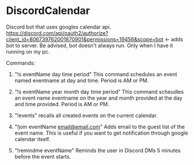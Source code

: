 # DiscordCalendar
Discord bot that uses googles calendar api.
https://discord.com/api/oauth2/authorize?client_id=806739762001870901&permissions=19456&scope=bot <- adds bot to server. Be advised, bot doesn't always run. Only when I have it running on my pc.


Commands:
1. "!s eventName day time period"
  This command schedules an event named eventname at day and time. Period is AM or PM.
  
2. "!s eventName year month day time period"
  This command scheudles an event name eventname on the year and month provided at the day and time provided. Period is AM or PM.
  
3. "!events"
  recalls all created events on the current calendar.

4. "!join eventName email@email.com"
  Adds email to the guest list of the event name. This is useful if you want to get notification through google calendar itself.
  
5. "!remindme eventName"
  Reminds the user in Discord DMs 5 minutes before the event starts.
  
